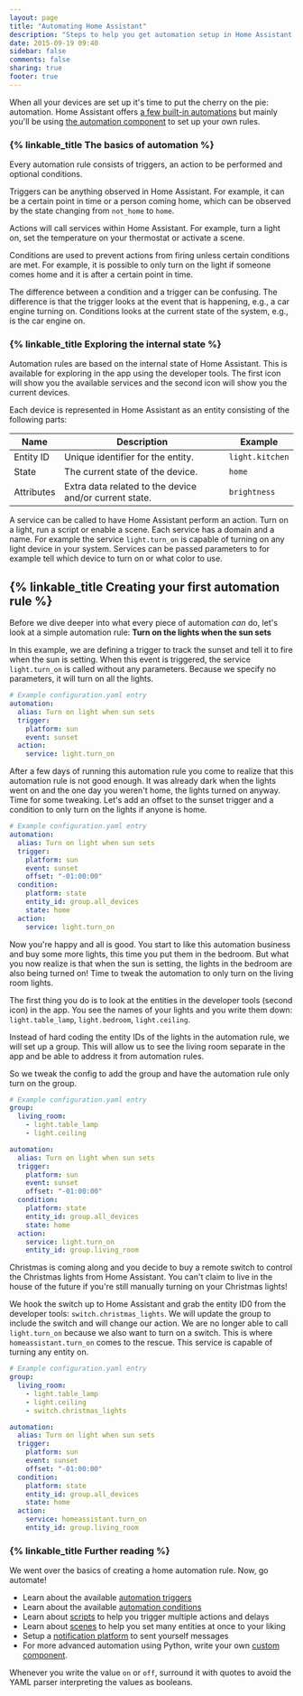 ```yaml
---
layout: page
title: "Automating Home Assistant"
description: "Steps to help you get automation setup in Home Assistant."
date: 2015-09-19 09:40
sidebar: false
comments: false
sharing: true
footer: true
---
```


When all your devices are set up it's time to put the cherry on the pie: automation. Home Assistant offers [a few built-in automations](/components/#automation) but mainly you'll be using [the automation component](/components/automation/) to set up your own rules.

### {% linkable_title The basics of automation %}

Every automation rule consists of triggers, an action to be performed and optional conditions.

Triggers can be anything observed in Home Assistant. For example, it can be a certain point in time or a person coming home, which can be observed by the state changing from `not_home` to `home`.

Actions will call services within Home Assistant. For example, turn a light on, set the temperature on your thermostat or activate a scene.

Conditions are used to prevent actions from firing unless certain conditions are met. For example, it is possible to only turn on the light if someone comes home and it is after a certain point in time.

The difference between a condition and a trigger can be confusing. The difference is that the trigger looks at the event that is happening, e.g., a car engine turning on. Conditions looks at the current state of the system, e.g., is the car engine on.

### {% linkable_title Exploring the internal state %}

Automation rules are based on the internal state of Home Assistant. This is available for exploring in the app using the developer tools. The first icon will show you the available services and the second icon will show you the current devices.

Each device is represented in Home Assistant as an entity consisting of the following parts:

| Name | Description | Example |
| ---- | ----- | ---- |
| Entity ID | Unique identifier for the entity. | `light.kitchen`
| State | The current state of the device. | `home`
| Attributes | Extra data related to the device and/or current state. | `brightness`

A service can be called to have Home Assistant perform an action. Turn on a light, run a script or enable a scene. Each service has a domain and a name. For example the service `light.turn_on` is capable of turning on any light device in your system. Services can be passed parameters to for example tell which device to turn on or what color to use.

## {% linkable_title Creating your first automation rule %}

Before we dive deeper into what every piece of automation _can_ do, let's look at a simple automation rule: **Turn on the lights when the sun sets**

In this example, we are defining a trigger to track the sunset and tell it to fire when the sun is setting. When this event is triggered, the service `light.turn_on` is called without any parameters. Because we specify no parameters, it will turn on all the lights.

```yaml
# Example configuration.yaml entry
automation:
  alias: Turn on light when sun sets
  trigger:
    platform: sun
    event: sunset
  action:
    service: light.turn_on
```

After a few days of running this automation rule you come to realize that this automation rule is not good enough. It was already dark when the lights went on and the one day you weren't home, the lights turned on anyway. Time for some tweaking. Let's add an offset to the sunset trigger and a condition to only turn on the lights if anyone is home.

```yaml
# Example configuration.yaml entry
automation:
  alias: Turn on light when sun sets
  trigger:
    platform: sun
    event: sunset
    offset: "-01:00:00"
  condition:
    platform: state
    entity_id: group.all_devices
    state: home
  action:
    service: light.turn_on
```

Now you're happy and all is good. You start to like this automation business and buy some more lights, this time you put them in the bedroom. But what you now realize is that when the sun is setting, the lights in the bedroom are also being turned on! Time to tweak the automation to only turn on the living room lights.

The first thing you do is to look at the entities in the developer tools (second icon) in the app. You see the names of your lights and you write them down: `light.table_lamp`, `light.bedroom`, `light.ceiling`.

Instead of hard coding the entity IDs of the lights in the automation rule, we will set up a group. This will allow us to see the living room separate in the app and be able to address it from automation rules.

So we tweak the config to add the group and have the automation rule only turn on the group.

```yaml
# Example configuration.yaml entry
group:
  living_room:
    - light.table_lamp
    - light.ceiling

automation:
  alias: Turn on light when sun sets
  trigger:
    platform: sun
    event: sunset
    offset: "-01:00:00"
  condition:
    platform: state
    entity_id: group.all_devices
    state: home
  action:
    service: light.turn_on
    entity_id: group.living_room
```

Christmas is coming along and you decide to buy a remote switch to control the Christmas lights from Home Assistant. You can't claim to live in the house of the future if you're still manually turning on your Christmas lights!

We hook the switch up to Home Assistant and grab the entity ID0 from the developer tools: `switch.christmas_lights`. We will update the group to include the switch and will change our action. We are no longer able to call `light.turn_on` because we also want to turn on a switch. This is where `homeassistant.turn_on` comes to the rescue. This service is capable of turning any entity on.

```yaml
# Example configuration.yaml entry
group:
  living_room:
    - light.table_lamp
    - light.ceiling
    - switch.christmas_lights

automation:
  alias: Turn on light when sun sets
  trigger:
    platform: sun
    event: sunset
    offset: "-01:00:00"
  condition:
    platform: state
    entity_id: group.all_devices
    state: home
  action:
    service: homeassistant.turn_on
    entity_id: group.living_room
```

### {% linkable_title Further reading %}

We went over the basics of creating a home automation rule. Now, go automate!

 - Learn about the available [automation triggers](/components/automation/#triggers)
 - Learn about the available [automation conditions](/components/automation/#conditions)
 - Learn about [scripts](/components/script/) to help you trigger multiple actions and delays
 - Learn about [scenes](/components/scene/) to help you set many entities at once to your liking
 - Setup a [notification platform](/components/#notifications) to sent yourself messages
 - For more advanced automation using Python, write your own [custom component](/developers/creating_components/).

<p class='note warning'>
  Whenever you write the value <code>on</code> or <code>off</code>, surround it with quotes to avoid
  the YAML parser interpreting the values as booleans.
</p>
